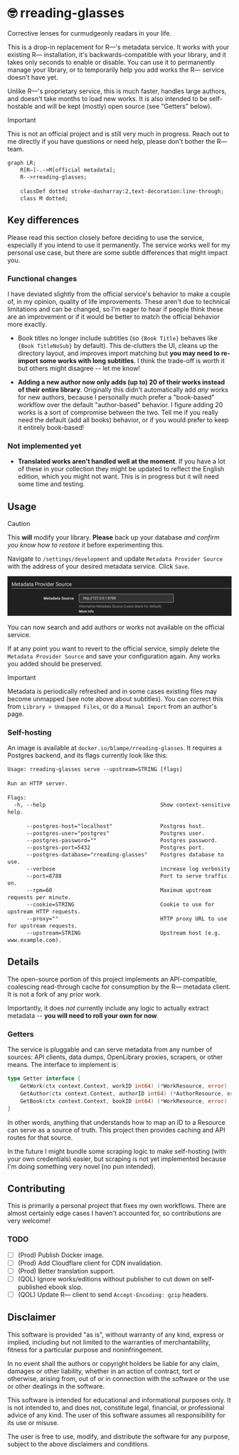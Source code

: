 # 🤓 rreading-glasses

Corrective lenses for curmudgeonly readars in your life.

This is a drop-in replacement for R—'s metadata service. It works with your
existing R— installation, it's backwards-compatible with your library, and it
takes only seconds to enable or disable. You can use it to permanently manage
your library, or to temporarily help you add works the R— service doesn't have
yet.

Unlike R—'s proprietary service, this is much faster, handles large authors,
and doesn't take months to load new works. It is also intended to be
self-hostable and will be kept (mostly) open source (see "Getters" below).

> [!IMPORTANT]
> This is not an official project and is still very much in progress. Reach out
> to me directly if you have questions or need help, please don't bother the R—
> team.

```mermaid
graph LR;
    R[R—]-.->M[official metadata];
    R-->rreading-glasses;

    classDef dotted stroke-dasharray:2,text-decoration:line-through;
    class M dotted;
```

## Key differences

Please read this section closely before deciding to use the service, especially
if you intend to use it permanently. The service works well for my personal use
case, but there are some subtle differences that might impact you.

### Functional changes

I have deviated slightly from the official service's behavior to make a couple
of, in my opinion, quality of life improvements. These aren't due to technical
limitations and can be changed, so I'm eager to hear if people think these are
an improvement or if it would be better to match the official behavior more
exactly.

- Book titles no longer include subtitles (so `{Book Title}` behaves like
  `{Book TitleNoSub}` by default). This de-clutters the UI, cleans up the
  directory layout, and improves import matching but __you may need to
  re-import some works with long subtitles__. I think the trade-off is worth it
  but others might disagree -- let me know!

- __Adding a new author now only adds (up to) 20 of their works instead of
  their entire library__. Originally this didn't automatically add _any_ works
  for new authors, because I personally much prefer a "book-based" workflow
  over the default "author-based" behavior. I figure adding 20 works is a sort
  of compromise between the two. Tell me if you really need the default (add
  all books) behavior, or if you would prefer to keep it entirely book-based!

### Not implemented yet

- __Translated works aren't handled well at the moment__. If you have a lot of
  these in your collection they might be updated to reflect the English
  edition, which you might not want. This is in progress but it will need some
  time and testing.

## Usage

> [!CAUTION]
> This **will** modify your library. __Please__ back up your database _and
> confirm you know how to restore it_ before experimenting this.

Navigate to `/settings/development` and update `Metadata Provider Source` with
the address of your desired metadata service. Click `Save`.

![/settings/development](./.github/config.png)

You can now search and add authors or works not available on the official
service.

If at any point you want to revert to the official service, simply delete the
`Metadata Provider Source` and save your configuration again. Any works you
added should be preserved.

> [!IMPORTANT]
> Metadata is periodically refreshed and in some cases existing files may
> become unmapped (see note above about subtitles). You can correct this from
> `Library > Unmapped Files`, or do a `Manual Import` from an author's page.

### Self-hosting

An image is available at `docker.io/blampe/rreading-glasses`. It requires a
Postgres backend, and its flags currently look like this:

```
Usage: rreading-glasses serve --upstream=STRING [flags]

Run an HTTP server.

Flags:
  -h, --help                                    Show context-sensitive help.

      --postgres-host="localhost"               Postgres host.
      --postgres-user="postgres"                Postgres user.
      --postgres-password=""                    Postgres password.
      --postgres-port=5432                      Postgres port.
      --postgres-database="rreading-glasses"    Postgres database to use.
      --verbose                                 increase log verbosity
      --port=8788                               Port to serve traffic on.
      --rpm=60                                  Maximum upstream requests per minute.
      --cookie=STRING                           Cookie to use for upstream HTTP requests.
      --proxy=""                                HTTP proxy URL to use for upstream requests.
      --upstream=STRING                         Upstream host (e.g. www.example.com).
```

## Details

The open-source portion of this project implements an API-compatible,
coalescing read-through cache for consumption by the R— metadata client. It is
not a fork of any prior work.

Importantly, it does _not_ currently include any logic to actually extract
metadata -- __you will need to roll your own for now__.

### Getters

The service is pluggable and can serve metadata from any number of sources: API
clients, data dumps, OpenLibrary proxies, scrapers, or other means. The
interface to implement is:

```go
type Getter interface {
    GetWork(ctx context.Context, workID int64) (*WorkResource, error)
    GetAuthor(ctx context.Context, authorID int64) (*AuthorResource, error)
    GetBook(ctx context.Context, bookID int64) (*WorkResource, error)
}
```

In other words, anything that understands how to map an ID to a Resource can
serve as a source of truth. This project then provides caching and API routes
for that source.

In the future I might bundle some scraping logic to make self-hosting (with
your own credentials) easier, but scraping is not yet implemented because I'm
doing something very novel (no pun intended).

## Contributing

This is primarily a personal project that fixes my own workflows. There are
almost certainly edge cases I haven't accounted for, so contributions are very
welcome!

### TODO

- [ ] (Prod) Publish Docker image.
- [ ] (Prod) Add Cloudflare client for CDN invalidation.
- [ ] (Prod) Better translation support.
- [ ] (QOL) Ignore works/editions without publisher to cut down on
      self-published ebook slop.
- [ ] (QOL) Update R— client to send `Accept-Encoding: gzip` headers.

## Disclaimer

This software is provided "as is", without warranty of any kind, express or
implied, including but not limited to the warranties of merchantability,
fitness for a particular purpose and noninfringement.

In no event shall the authors or copyright holders be liable for any claim,
damages or other liability, whether in an action of contract, tort or
otherwise, arising from, out of or in connection with the software or the use
or other dealings in the software.

This software is intended for educational and informational purposes only. It
is not intended to, and does not, constitute legal, financial, or professional
advice of any kind. The user of this software assumes all responsibility for
its use or misuse.

The user is free to use, modify, and distribute the software for any purpose,
subject to the above disclaimers and conditions.

